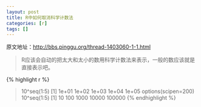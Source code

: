 ```yaml
---
layout: post
title: R中如何取消科学计数法
categories: [r]
tags: []
---
```


原文地址：<http://bbs.pinggu.org/thread-1403060-1-1.html>

> R应该会自动的把太大和太小的数用科学计数法来表示，一般的数应该就是直接表示吧。

{% highlight r %}
> 10^seq(1:5)
[1] 1e+01 1e+02 1e+03 1e+04 1e+05
> options(scipen=200)
> 10^seq(1:5)
[1]     10    100   1000  10000 100000
{% endhighlight %}